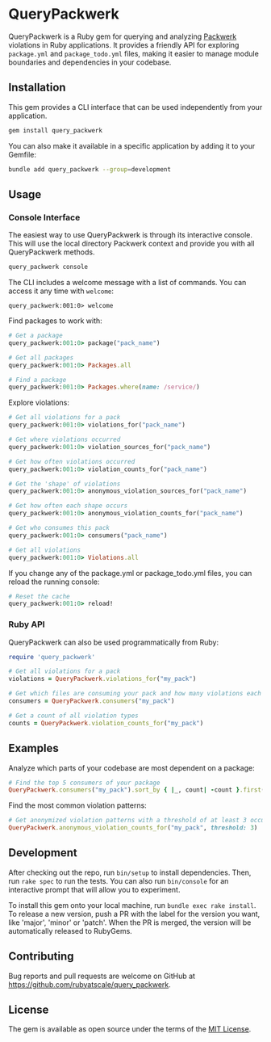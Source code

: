 # QueryPackwerk

QueryPackwerk is a Ruby gem for querying and analyzing [Packwerk](https://github.com/Shopify/packwerk) violations in Ruby applications.
It provides a friendly API for exploring `package.yml` and `package_todo.yml` files, making it easier to manage module boundaries and dependencies in your codebase.

## Installation

This gem provides a CLI interface that can be used independently from your application.

```bash
gem install query_packwerk
```

You can also make it available in a specific application by adding it to your Gemfile:

```bash
bundle add query_packwerk --group=development
```

## Usage

### Console Interface

The easiest way to use QueryPackwerk is through its interactive console. This will use the local directory Packwerk context and provide you with all QueryPackwerk methods.

```bash
query_packwerk console
```

The CLI includes a welcome message with a list of commands. You can access it any time with `welcome`:

```
query_packwerk:001:0> welcome
```

Find packages to work with:

```ruby
# Get a package
query_packwerk:001:0> package("pack_name")

# Get all packages
query_packwerk:001:0> Packages.all

# Find a package
query_packwerk:001:0> Packages.where(name: /service/)
```

Explore violations:

```ruby
# Get all violations for a pack
query_packwerk:001:0> violations_for("pack_name")

# Get where violations occurred
query_packwerk:001:0> violation_sources_for("pack_name")

# Get how often violations occurred
query_packwerk:001:0> violation_counts_for("pack_name")

# Get the 'shape' of violations
query_packwerk:001:0> anonymous_violation_sources_for("pack_name")

# Get how often each shape occurs
query_packwerk:001:0> anonymous_violation_counts_for("pack_name")

# Get who consumes this pack
query_packwerk:001:0> consumers("pack_name")

# Get all violations
query_packwerk:001:0> Violations.all

```

If you change any of the package.yml or package_todo.yml files, you can reload the running console:

```ruby
# Reset the cache
query_packwerk:001:0> reload!
```

### Ruby API

QueryPackwerk can also be used programmatically from Ruby:

```ruby
require 'query_packwerk'

# Get all violations for a pack
violations = QueryPackwerk.violations_for("my_pack")

# Get which files are consuming your pack and how many violations each has
consumers = QueryPackwerk.consumers("my_pack")

# Get a count of all violation types
counts = QueryPackwerk.violation_counts_for("my_pack")
```

## Examples

Analyze which parts of your codebase are most dependent on a package:

```ruby
# Find the top 5 consumers of your package
QueryPackwerk.consumers("my_pack").sort_by { |_, count| -count }.first(5)
```

Find the most common violation patterns:

```ruby
# Get anonymized violation patterns with a threshold of at least 3 occurrences
QueryPackwerk.anonymous_violation_counts_for("my_pack", threshold: 3)
```

## Development

After checking out the repo, run `bin/setup` to install dependencies. Then, run `rake spec` to run the tests. You can also run `bin/console` for an interactive prompt that will allow you to experiment.

To install this gem onto your local machine, run `bundle exec rake install`. To release a new version, push a PR with the label for the version you want, like 'major', 'minor' or 'patch'. When the PR is merged, the version will be automatically released to RubyGems.

## Contributing

Bug reports and pull requests are welcome on GitHub at https://github.com/rubyatscale/query_packwerk.

## License

The gem is available as open source under the terms of the [MIT License](https://opensource.org/licenses/MIT).

